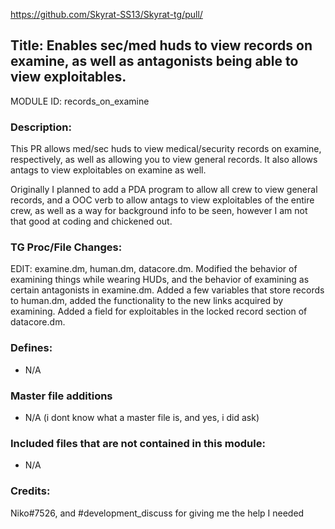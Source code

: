 https://github.com/Skyrat-SS13/Skyrat-tg/pull/<!--PR Number-->

## Title: Enables sec/med huds to view records on examine, as well as antagonists being able to view exploitables.

MODULE ID: records_on_examine

### Description:

This PR allows med/sec huds to view medical/security records on examine, respectively, as well as allowing you to view general records. It
also allows antags to view exploitables on examine as well.

Originally I planned to add a PDA program to allow all crew to view general 
records, and a OOC verb to allow antags to view exploitables of the entire crew, as well as a way for background info to be seen, however
I am not that good at coding and chickened out.

### TG Proc/File Changes:

EDIT: examine.dm, human.dm, datacore.dm. Modified the behavior of examining things while wearing HUDs, and the behavior of examining as
certain antagonists in examine.dm. Added a few variables that store records to human.dm, added the functionality to the new links 
acquired by examining. Added a field for exploitables in the locked record section of datacore.dm.

### Defines:

- N/A

### Master file additions

- N/A (i dont know what a master file is, and yes, i did ask)

### Included files that are not contained in this module:

- N/A

### Credits:

Niko#7526, and #development_discuss for giving me the help I needed
